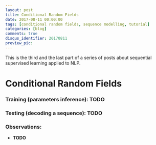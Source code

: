 ```yaml
---
layout: post
title: Conditional Random Fields
date: 2017-08-11 00:00:00
tags: [conditional random fields, sequence modelling, tutorial]
categories: [blog]
comments: true
disqus_identifier: 20170811
preview_pic:
---
```


This is the third and the last part of a series of posts about sequential supervised learning applied to NLP.

<!--

http://videolectures.net/cikm08_elkan_llmacrf/

http://www.stokastik.in/understanding-conditional-random-fields/

-->

# __Conditional Random Fields__


### Training (parameters inference): __TODO__

### Testing (decoding a sequence): __TODO__

### Observations:

* __TODO__

<!--
A first key idea in CRFs will be to define a feature vector that maps an entire
input sequence x paired with an entire state sequence s to some d-dimensional feature vector.

IDEA: maps an entire input sequence x paired with an entire state sequence s to
some d-dimensional feature vector.

The chief difference between MEMM and CRF is that MEMM is locally renormalized and suffers from the label bias problem, while CRFs are globally renormalized.
-->
